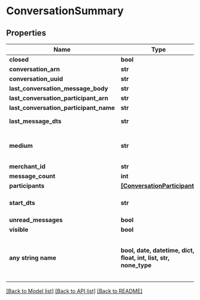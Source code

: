 # ConversationSummary


## Properties
Name | Type | Description | Notes
------------ | ------------- | ------------- | -------------
**closed** | **bool** |  | [optional] 
**conversation_arn** | **str** |  | [optional] 
**conversation_uuid** | **str** |  | [optional] 
**last_conversation_message_body** | **str** |  | [optional] 
**last_conversation_participant_arn** | **str** |  | [optional] 
**last_conversation_participant_name** | **str** |  | [optional] 
**last_message_dts** | **str** | Last message date/time | [optional] 
**medium** | **str** | The communication medium of the customer. | [optional] 
**merchant_id** | **str** |  | [optional] 
**message_count** | **int** |  | [optional] 
**participants** | [**[ConversationParticipant]**](ConversationParticipant.md) |  | [optional] 
**start_dts** | **str** | Start of the conversation date/time | [optional] 
**unread_messages** | **bool** |  | [optional] 
**visible** | **bool** |  | [optional] 
**any string name** | **bool, date, datetime, dict, float, int, list, str, none_type** | any string name can be used but the value must be the correct type | [optional]

[[Back to Model list]](../README.md#documentation-for-models) [[Back to API list]](../README.md#documentation-for-api-endpoints) [[Back to README]](../README.md)


